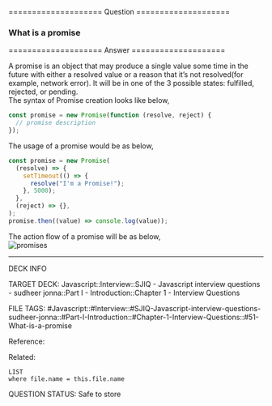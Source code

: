 ==================== Question ====================  

### What is a promise  

==================== Answer ====================  

A promise is an object that may produce a single value some time in the future
with either a resolved value or a reason that it’s not resolved(for example,
network error). It will be in one of the 3 possible states: fulfilled, rejected,
or pending.  
The syntax of Promise creation looks like below,

```javascript
const promise = new Promise(function (resolve, reject) {
  // promise description
});
```

The usage of a promise would be as below,

```javascript
const promise = new Promise(
  (resolve) => {
    setTimeout(() => {
      resolve("I'm a Promise!");
    }, 5000);
  },
  (reject) => {},
);
promise.then((value) => console.log(value));
```

The action flow of a promise will be as below,  
![promises](../../../../images/promises.png)

---

DECK INFO

TARGET DECK: Javascript::Interview::SJIQ - Javascript interview questions -
sudheer jonna::Part I - Introduction::Chapter 1 - Interview Questions

FILE TAGS:
#Javascript::#Interview::#SJIQ-Javascript-interview-questions-sudheer-jonna::#Part-I-Introduction::#Chapter-1-Interview-Questions::#51-What-is-a-promise

Reference:

Related:

```dataview
LIST
where file.name = this.file.name
```

QUESTION STATUS: Safe to store
